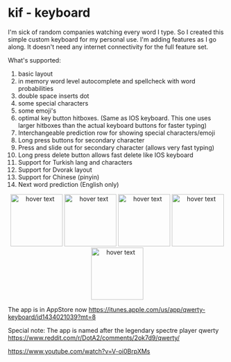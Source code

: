 # kif - keyboard

I'm sick of random companies watching every word I type. So I created this simple custom keyboard for my personal use. I'm adding features as I go along. It doesn't need any internet connectivity for the full feature set. 

What's supported:
1. basic layout
2. in memory word level autocomplete and spellcheck with word probabilities 
3. double space inserts dot
4. some special characters
5. some emoji's
6. optimal key button hitboxes. (Same as IOS keyboard. This one uses larger hitboxes than the actual keyboard buttons for faster typing)
7. Interchangeable prediction row for showing special characters/emoji
8. Long press buttons for secondary character
9. Press and slide out for secondary character (allows very fast typing)
10. Long press delete button allows fast delete like IOS keyboard 
11. Support for Turkish lang and characters
12. Support for Dvorak layout
13. Support for Chinese (pinyin)
14. Next word prediction (English only)

<p align="center">
  <img src="https://github.com/cemheren/akifkeyboard/blob/master/Screenshots/Simulator%20Screen%20Shot%20-%20iPhone%208%20Plus%20-%202018-08-24%20at%2023.58.51.png" width="120" title="hover text">
  
  <img src="https://github.com/cemheren/akifkeyboard/blob/master/Screenshots/Simulator%20Screen%20Shot%20-%20iPhone%208%20Plus%20-%202018-08-24%20at%2023.59.24.png" width="120" title="hover text">
  
  <img src="https://github.com/cemheren/akifkeyboard/blob/master/Screenshots/Simulator%20Screen%20Shot%20-%20iPhone%208%20Plus%20-%202018-09-05%20at%2016.32.50.png" width="120" title="hover text">
  
  <img src="https://github.com/cemheren/akifkeyboard/blob/master/Screenshots/Simulator%20Screen%20Shot%20-%20iPhone%208%20Plus%20-%202018-09-05%20at%2016.32.54.png" width="120" title="hover text">
  
  <img src="https://github.com/cemheren/akifkeyboard/blob/master/Screenshots/Simulator%20Screen%20Shot%20-%20iPhone%208%20Plus%20-%202018-09-05%20at%2016.33.13.png" width="120" title="hover text">
  
</p>

The app is in AppStore now https://itunes.apple.com/us/app/qwerty-keyboard/id1434021039?mt=8

Special note: The app is named after the legendary spectre player qwerty
https://www.reddit.com/r/DotA2/comments/2ok7d9/qwerty/

https://www.youtube.com/watch?v=V-oi0BrpXMs
